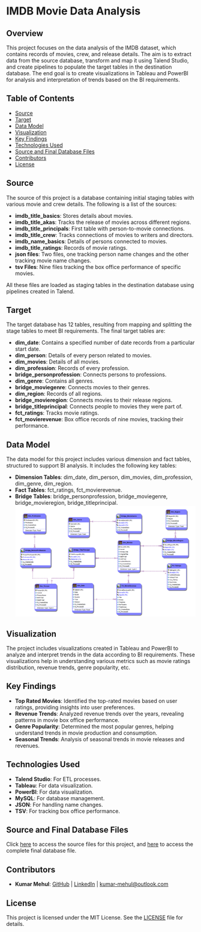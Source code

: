 # IMDB Movie Data Analysis

## Overview
This project focuses on the data analysis of the IMDB dataset, which contains records of movies, crew, and release details. The aim is to extract data from the source database, transform and map it using Talend Studio, and create pipelines to populate the target tables in the destination database. The end goal is to create visualizations in Tableau and PowerBI for analysis and interpretation of trends based on the BI requirements.

## Table of Contents
- [Source](#source)
- [Target](#target)
- [Data Model](#data-model)
- [Visualization](#visualization)
- [Key Findings](#key-findings)
- [Technologies Used](#technologies-used)
- [Source and Final Database Files](#source-and-final-database-files)
- [Contributors](#contributors)
- [License](#license)

## Source
The source of this project is a database containing initial staging tables with various movie and crew details. The following is a list of the sources:

- **imdb_title_basics**: Stores details about movies.
- **imdb_title_akas**: Tracks the release of movies across different regions.
- **imdb_title_principals**: First table with person-to-movie connections.
- **imdb_title_crew**: Tracks connections of movies to writers and directors.
- **imdb_name_basics**: Details of persons connected to movies.
- **imdb_title_ratings**: Records of movie ratings.
- **json files**: Two files, one tracking person name changes and the other tracking movie name changes.
- **tsv Files**: Nine files tracking the box office performance of specific movies.

All these files are loaded as staging tables in the destination database using pipelines created in Talend.

## Target
The target database has 12 tables, resulting from mapping and splitting the stage tables to meet BI requirements. The final target tables are:

- **dim_date**: Contains a specified number of date records from a particular start date.
- **dim_person**: Details of every person related to movies.
- **dim_movies**: Details of all movies.
- **dim_profession**: Records of every profession.
- **bridge_personprofession**: Connects persons to professions.
- **dim_genre**: Contains all genres.
- **bridge_moviegenre**: Connects movies to their genres.
- **dim_region**: Records of all regions.
- **bridge_movieregion**: Connects movies to their release regions.
- **bridge_titleprincipal**: Connects people to movies they were part of.
- **fct_ratings**: Tracks movie ratings.
- **fct_movierevenue**: Box office records of nine movies, tracking their performance.

## Data Model
The data model for this project includes various dimension and fact tables, structured to support BI analysis. It includes the following key tables:
- **Dimension Tables**: dim_date, dim_person, dim_movies, dim_profession, dim_genre, dim_region.
- **Fact Tables**: fct_ratings, fct_movierevenue.
- **Bridge Tables**: bridge_personprofession, bridge_moviegenre, bridge_movieregion, bridge_titleprincipal.
  <img src="ER Studio/Screenshots/Physical Model.png" alt="Data Model">

## Visualization
The project includes visualizations created in Tableau and PowerBI to analyze and interpret trends in the data according to BI requirements. These visualizations help in understanding various metrics such as movie ratings distribution, revenue trends, genre popularity, etc.

## Key Findings
- **Top Rated Movies**: Identified the top-rated movies based on user ratings, providing insights into user preferences.
- **Revenue Trends**: Analyzed revenue trends over the years, revealing patterns in movie box office performance.
- **Genre Popularity**: Determined the most popular genres, helping understand trends in movie production and consumption.
- **Seasonal Trends**: Analysis of seasonal trends in movie releases and revenues.

## Technologies Used
- **Talend Studio**: For ETL processes.
- **Tableau**: For data visualization.
- **PowerBI**: For data visualization.
- **MySQL**: For database management.
- **JSON**: For handling name changes.
- **TSV**: For tracking box office performance.

## Source and Final Database Files

Click [here](https://drive.google.com/drive/folders/1JCeybAu02B9q3PD-X4igESFPpuXtabbg?usp=sharing) to access the source files for this project, and [here](https://drive.google.com/file/d/1vt3Qqg_Y-5381TznE5FhzroFW4U9R6bx/view?usp=sharing) to access the complete final database file.

## Contributors
- **Kumar Mehul**: [GitHub](https://github.com/kmehul) | [LinkedIn](https://www.linkedin.com/in/kmehul992/) | kumar-mehul@outlook.com

## License
This project is licensed under the MIT License. See the [LICENSE](LICENSE) file for details.
